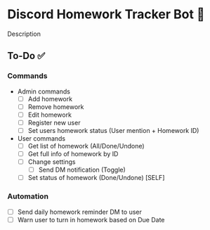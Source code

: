 # Discord Homework Tracker Bot 📖
Description

## To-Do ✅
### Commands
- Admin commands
	- [ ] Add homework
	- [ ] Remove homework
	- [ ] Edit homework
	- [ ] Register new user
	- [ ] Set users homework status (User mention + Homework ID)
- User commands
	- [ ] Get list of homework (All/Done/Undone)
	- [ ] Get full info of homework by ID
	- [ ] Change settings
		- [ ] Send DM notification (Toggle) 
	- [ ] Set status of homework (Done/Undone) [SELF]

### Automation

 - [ ] Send daily homework reminder DM to user
 - [ ] Warn user to turn in homework based on Due Date